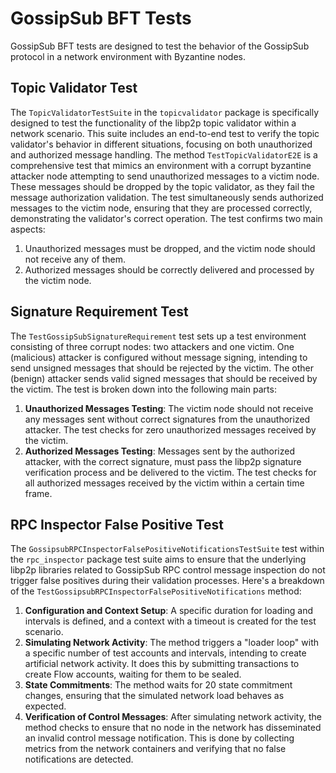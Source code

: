 # GossipSub BFT Tests
GossipSub BFT tests are designed to test the behavior of the GossipSub protocol in a network environment with Byzantine nodes.

## Topic Validator Test
The `TopicValidatorTestSuite` in the `topicvalidator` package is specifically designed to test the functionality of the
libp2p topic validator within a network scenario.
This suite includes an end-to-end test to verify the topic validator's behavior in different situations, 
focusing on both unauthorized and authorized message handling.
The method `TestTopicValidatorE2E` is a comprehensive test that mimics an environment with a corrupt byzantine attacker node
attempting to send unauthorized messages to a victim node. 
These messages should be dropped by the topic validator, as they fail the message authorization validation. 
The test simultaneously sends authorized messages to the victim node, ensuring that they are processed correctly, 
demonstrating the validator's correct operation.
The test confirms two main aspects:
1. Unauthorized messages must be dropped, and the victim node should not receive any of them.
2. Authorized messages should be correctly delivered and processed by the victim node.

## Signature Requirement Test
The `TestGossipSubSignatureRequirement` test sets up a test environment consisting of three corrupt nodes: two attackers and one victim.
One (malicious) attacker is configured without message signing, intending to send unsigned messages that should be rejected by the victim.
The other (benign) attacker sends valid signed messages that should be received by the victim.
The test is broken down into the following main parts:
1. **Unauthorized Messages Testing**: The victim node should not receive any messages sent without correct signatures from the unauthorized attacker. The test checks for zero unauthorized messages received by the victim.
2. **Authorized Messages Testing**: Messages sent by the authorized attacker, with the correct signature, must pass the libp2p signature verification process and be delivered to the victim. The test checks for all authorized messages received by the victim within a certain time frame.

## RPC Inspector False Positive Test
The `GossipsubRPCInspectorFalsePositiveNotificationsTestSuite` test within the `rpc_inspector` package test suite aims to ensure that the underlying libp2p libraries related to GossipSub RPC control message inspection do not trigger false positives during their validation processes.
Here's a breakdown of the `TestGossipsubRPCInspectorFalsePositiveNotifications` method:
1. **Configuration and Context Setup**: A specific duration for loading and intervals is defined, and a context with a timeout is created for the test scenario.
2. **Simulating Network Activity**: The method triggers a "loader loop" with a specific number of test accounts and intervals, intending to create artificial network activity. It does this by submitting transactions to create Flow accounts, waiting for them to be sealed.
3. **State Commitments**: The method waits for 20 state commitment changes, ensuring that the simulated network load behaves as expected.
4. **Verification of Control Messages**: After simulating network activity, the method checks to ensure that no node in the network has disseminated an invalid control message notification. This is done by collecting metrics from the network containers and verifying that no false notifications are detected.

